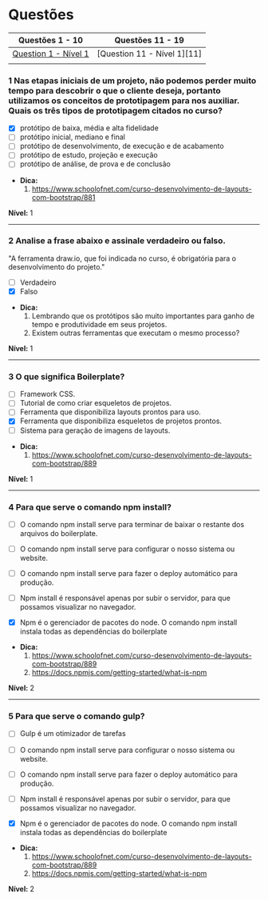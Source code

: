 # Questões

| Questões 1 - 10             | Questões 11 - 19            |
|-----------------------------|-----------------------------|
| [Question 1 - Nível 1][1]   | [Question 11 - Nível 1][11] |  
                        |  

[1]:#1-qual-meta-tag-faz-com-que-o-conteúdo-seja-adequado-a-diferentes-tipos-de-dispositivos


### 1 Nas etapas iniciais de um projeto, não podemos perder muito tempo para descobrir o que o cliente deseja, portanto utilizamos os conceitos de prototipagem para nos auxiliar. Quais os três tipos de prototipagem citados no curso?
    
- [x] protótipo de baixa, média e alta fidelidade
- [ ] protótipo inicial, mediano e final
- [ ] protótipo de desenvolvimento, de execução e de acabamento
- [ ] protótipo de estudo, projeção e execução
- [ ] protótipo de análise, de prova e de conclusão

* **Dica:**
    1. <https://www.schoolofnet.com/curso-desenvolvimento-de-layouts-com-bootstrap/881> 

**Nível:** 1         
    
***

### 2 Analise a frase abaixo e assinale verdadeiro ou falso.

"A ferramenta draw.io, que foi indicada no curso, é obrigatória para o desenvolvimento do projeto."

- [ ] Verdadeiro
- [x] Falso

* **Dica:**
    1. Lembrando que os protótipos são muito importantes para ganho de tempo e produtividade em seus projetos. 
    2. Existem outras ferramentas que executam o mesmo processo? 

**Nível:** 1         
    
***

### 3 O que significa Boilerplate?

- [ ] Framework CSS.
- [ ] Tutorial de como criar esqueletos de projetos.
- [ ] Ferramenta que disponibiliza layouts prontos para uso.
- [x] Ferramenta que disponibiliza esqueletos de projetos prontos.
- [ ] Sistema para geração de imagens de layouts.

* **Dica:**
    1. <https://www.schoolofnet.com/curso-desenvolvimento-de-layouts-com-bootstrap/889> 

**Nível:** 1         
    
***

### 4 Para que serve o comando npm install?

- [ ] O comando npm install serve para terminar de baixar o restante dos arquivos do boilerplate.
- [ ] O comando npm install serve para configurar o nosso sistema ou website.
- [ ] O comando npm install serve para fazer o deploy automático para produção.
- [ ] Npm install é responsável apenas por subir o servidor, para que possamos visualizar no navegador.
- [x] Npm é o gerenciador de pacotes do node. O comando npm install instala todas as dependências do boilerplate


* **Dica:**
    1. <https://www.schoolofnet.com/curso-desenvolvimento-de-layouts-com-bootstrap/889>
    2. <https://docs.npmjs.com/getting-started/what-is-npm>

**Nível:** 2

***

### 5 Para que serve o comando gulp?

- [ ] Gulp é um otimizador de tarefas
- [ ] O comando npm install serve para configurar o nosso sistema ou website.
- [ ] O comando npm install serve para fazer o deploy automático para produção.
- [ ] Npm install é responsável apenas por subir o servidor, para que possamos visualizar no navegador.
- [x] Npm é o gerenciador de pacotes do node. O comando npm install instala todas as dependências do boilerplate


* **Dica:**
    1. <https://www.schoolofnet.com/curso-desenvolvimento-de-layouts-com-bootstrap/889>
    2. <https://docs.npmjs.com/getting-started/what-is-npm>

**Nível:** 2